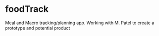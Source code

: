 # foodTrack
Meal and Macro tracking/planning app. Working with M. Patel to create a prototype and potential product
